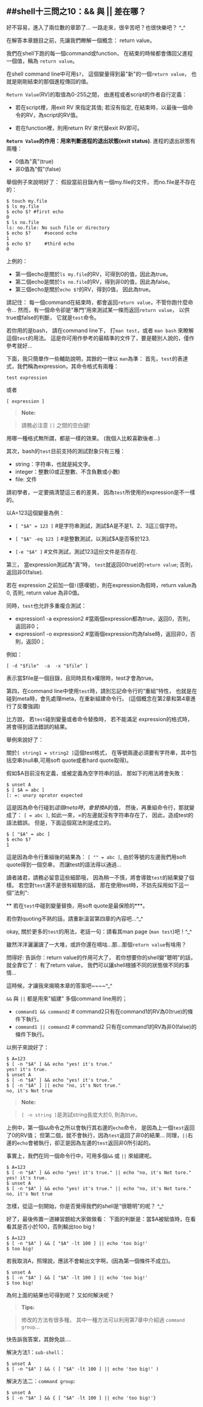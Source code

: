 ##shell十三問之10：&& 與 || 差在哪？
---

好不容易，進入了兩位數的章節了...
一路走來，很辛苦吧？也很快樂吧？ ^_^

在解答本章題目之前，先讓我們瞭解一個概念：
return value。

我們在shell下跑的每一個command或function，
在結束的時候都會傳回父進程一個值，稱為 `return value`。

在shell command line中可用`$?`，
這個變量得到最"新"的一個`return value`，
也就是剛剛結束的那個進程傳回的值。

`Return Value`(RV)的取值為0-255之間，
由進程或者script的作者自行定義：

- 若在script裡，用exit RV 來指定其值;
若沒有指定, 在結束時，以最後一個命令的RV，為script的RV值。

- 若在function裡，則用return RV 來代替exit RV即可。


**`Return Value`的作用：用來判斷進程的退出狀態(exit status)**.
進程的退出狀態有兩種：

- 0值為"真"(true)
- 非0值為"假"(false)

舉個例子來說明好了：
假設當前目錄內有一個my.file的文件， 而no.file是不存在的：
```shell
$ touch my.file
$ ls my.file
$ echo $? #first echo
0
$ ls no.file
ls: no.file: No such file or directory
$ echo $?     #second echo
1
$ echo $?     #third echo
0
```
上例的：

- 第一個echo是關於`ls my.file`的RV，可得到0的值，因此為true。
- 第二個echo是關於`ls no.file`的RV，得到非0的值，因此為false。
- 第三個echo是關於`echo $?`的RV，得到0值， 因此為true。

請記住：
每一個command在結束時，都會返回`return value`，不管你跑什麼命令...
然而，有一個命令卻是“專門”用來測試某一條而返回`return value`，
以供true或false的判斷， 它就是`test`命令。

若你用的是bash， 請在command line下，
打`man test`，或者 `man bash` 來瞭解這個`test`的用法。
這是你可用作參考的最精準的文件了，要是聽別人說的，僅作參考就好...

下面，我只簡單作一些輔助說明，其餘的一律以 `man`為準：
首先，`test`的表達式，我們稱為expression，其命令格式有兩種：
```shell
test expression
```
或者
```shell
[ expression ]
```
> **Note:**

> 請務必注意 `[]` 之間的空白鍵!

用哪一種格式無所謂，都是一樣的效果。
(我個人比較喜歡後者...)


其次，bash的`test`目前支持的測試對象只有三種：

- string：字符串，也就是純文字。
- integer：整數(0或正整數、不含負數或小數)
- file: 文件

請初學者，一定要搞清楚這三者的差異，
因為`test`所使用的expression是不一樣的。

以A=123這個變量為例：

- `[ "$A" = 123 ]` #是字符串測試，測試$A是不是1、2、3這三個字符。

- `[ "$A" -eq 123 ]` #是整數測試，以測試$A是否等於123.

- `[-e "$A" ]` #文件測試，測試123這份文件是否存在.


第三，
當expression測試為“真”時， `test`就返回0(true)的`return value`;
否則，返回非0(false).

若在 expression 之前加一個`!`(感嘆號)，則在expression為假時，return value為0,
否則, return value 為非0值。

同時，`test`也允許多重複合測試：

- expression1 -a expression2 #當兩個expression都為true，返回0，否則，返回非0；
- expression1 -o expression2 #當兩個expression均為false時，返回非0，否則，返回0；

例如：
```shell
[ -d "$file"  -a  -x "$file" ]
```
表示當$file是一個目錄，且同時具有x權限時，test才會為true。

第四，在command line中使用`test`時，請別忘記命令行的“重組”特性，
也就是在碰到meta時，會先處理meta，在重新組建命令行。
(這個概念在第2章和第4章進行了反覆強調)

比方說， 若`test`碰到變量或者命令替換時，
若不能滿足 expression的格式時，將會得到語法錯誤的結果。

舉例來說好了：

關於`[ string1 = string2 ]`這個test格式，
在等號兩邊必須要有字符串，其中包括空串(null串,可用soft quote或者hard quote取得)。

假如$A目前沒有定義，或被定義為空字符串的話，
那如下的用法將會失敗：
```shell
$ unset A
$ [ $A = abc ]
[: =: unary oprator expected
```
這是因為命令行碰到$這個meta時，會替換$A的值，
然後，再重組命令行，那就變成了：
`[ = abc ]`,
如此一來，=的左邊就沒有字符串存在了，
因此，造成test的語法錯誤。
但是，下面這個寫法則是成立的。

```shell
$ [ "$A" = abc ]
$ echo $?
1
```
這是因為命令行重組後的結果為：
`[ "" = abc ]`,
由於等號的左邊我們用soft quote得到一個空串，
而讓test的語法得以通過...

讀者諸君，請務必留意這些細節哦，
因為稍一不慎，將會導致`test`的結果變了個樣。
若您對`test`還不是很有經驗的話，
那在使用test時，不妨先採用如下這一個"法則":

** 若在`test`中碰到變量替換，用soft quote是最保險的***。

若你對quoting不熟的話，請重新溫習第四章的內容吧...^_^


okay, 關於更多的`test`的用法，老話一句：請看其man page (`man test`)吧！^_^

雖然洋洋灑灑讀了一大堆，或許你還在嘀咕...那...那個`return value`有啥用？

問得好:
告訴你：return value的作用可大了，
若你想要你的shell變"聰明"的話，就全靠它了：
有了return value， 我們可以讓shell根據不同的狀態做不同的事情...

這時候，才讓我來揭曉本章的答案吧~~~~^_^

`&&` 與 `||` 都是用來"組建" 多個command line用的；

- `command1 && command2` # command2只有在command1的RV為0(true)的條件下執行。
- `command1 || command2` # command2 只有在command1的RV為非0(false)的條件下執行。

以例子來說好了：
```shell
$ A=123
$ [ -n "$A" ] && echo "yes! it's true."
yes! it's true.
$ unset A
$ [ -n "$A" ] && echo "yes! it's true."
$ [ -n "$A" ] || echo "no, it's Not true."
no, it's Not true
```

> **Note:**

> `[ -n string ]`是測試string長度大於0, 則為true。


上例中，第一個`&&`命令之所以會執行其右邊的`echo`命令，
是因為上一個`test`返回了0的RV值；
但第二個，就不會執行，因為`test`返回了非0的結果...
同理，`||`右邊的`echo`會被執行，卻正是因為左邊的`test`返回非0所引起的。

事實上，我們在同一個命令行中，可用多個`&&` 或 `||` 來組建呢。
```shell
$ A=123
$ [ -n "$A" ] && echo "yes! it's true." || echo "no, it's Not ture."
yes! it's true.
$ unset A
$ [ -n "$A" ] && echo "yes! it's true." || echo "no, it's Not ture."
no, it's Not true
```

怎樣，從這一刻開始，你是否覺得我們的shell是“很聰明”的呢？ ^_^


好了，最後佈置一道練習題給大家做做看：
下面的判斷是：當$A被賦值時，在看看其是否小於100，否則輸出too big！
```shell
$ A=123
$ [ -n "$A" ] && [ "$A" -lt 100 ] || echo 'too big!'
$ too big!
```
若我取消A，照理說，應該不會輸出文字啊，(因為第一個條件不成立)。
```shell
$ unset A
$ [ -n "$A" ] && [ "$A" -lt 100 ] || echo 'too big!'
$ too big!
```
為何上面的結果也可得到呢？
又如何解決呢？

> **Tips:**

>修改的方法有很多種，
>其中一種方法可以利用第7章中介紹過 `command group`...

快告訴我答案，其餘免談....


解決方法1：`sub-shell`：
```shell
$ unset A
$ [ -n "$A" ] && ( [ "$A" -lt 100 ] || echo 'too big!' )
```
解決方法二：`command group`:
```shell
$ unset A
$ [ -n "$A" ] && { [ "$A" -lt 100 ] || echo 'too big!'}
```

